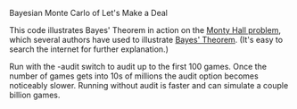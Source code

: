 Bayesian Monte Carlo of Let's Make a Deal

This code illustrates Bayes' Theorem in action on the [Monty Hall problem](http://en.wikipedia.org/wiki/Monty_Hall_problem),
which several authors have used to illustrate [Bayes' Theorem](https://en.wikipedia.org/wiki/Bayes%27_theorem).
(It's easy to search the internet for further explanation.) 

Run with the -audit switch to audit up to the first 100 games. Once the number of games gets into 10s of millions the audit option becomes noticeably slower.
Running without audit is faster and can simulate a couple billion games.

